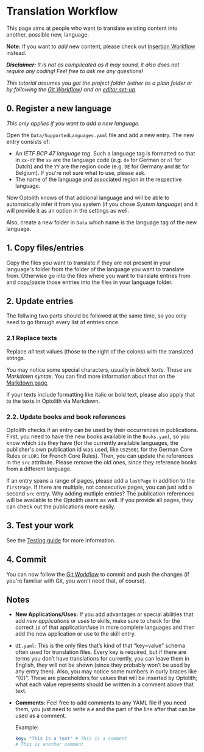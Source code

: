 # Translation Workflow

This page aims at people who want to translate existing content into another, possible new, language.

**Note:** If you want to *add* new content, please check out [Insertion Workflow](./Insertion-Workflow.md) instead.

***Disclaimer:** It is not as complicated as it may sound, it also does not require any coding! Feel free to ask me any questions!*

*This tutorial assumes you got the project folder (either as a plain folder or by following the [Git Workflow](./Git-Workflow)) and an [editor set-up](./Setting-Up-an-Editor).*

## 0. Register a new language

*This only applies if you want to add a new language.*

Open the `Data/SupportedLanguages.yaml` file and add a new entry. The new entry consists of:

- An *IETF BCP 47 language tag*. Such a language tag is formatted so that in `xx-YY` the `xx` are the language code (e.g. `de` for German or `nl` for Dutch) and the `YY` are the region code (e.g. `DE` for Germany and `BE` for Belgium). If you're not sure what to use, please ask.
- The name of the language and associated region in the respective language.

Now Optolith knows of that addional language and will be able to automatically infer it from you system (if you chose *System language*) and it will provide it as an option in the settings as well.

Also, create a new folder in `Data` which name is the language tag of the new language.

## 1. Copy files/entries

Copy the files you want to translate if they are not present in your language's folder from the folder of the language you want to translate from. Otherwise go into the files where you want to translate entries from and copy/paste those entries into the files in your language folder.

## 2. Update entries

The follwing two parts should be followed at the same time, so you only need to go through every list of entries once.

### 2.1 Replace texts

Replace *all* text values (those to the right of the colons) with the translated strings.

You may notice some special characters, usually in *block texts*. These are *Markdown syntax*. You can find more information about that on the [Markdown page](./Markdown).

If your texts include formatting like italic or bold text, please also apply that to the texts in Optolith via Markdown.

### 2.2. Update books and book references

Optolith checks if an entry can be used by their occurrences in publications. First, you need to have the new books available in the `Books.yaml`, so you know which `id`s they have (for the currently available languages, the publisher's own publication id was used, like `US25001` for the German Core Rules or `LDR1` for French Core Rules). Then, you can update the references in the `src` attribute. Please remove the old ones, since they reference books from a different language.

If an entry spans a range of pages, please add a `lastPage` in addition to the `firstPage`. If there are multiple, not consecutive pages, you can just add a second `src` entry. Why adding mutliple entries? The publication references will be available to the Optolith users as well. If you provide all pages, they can check out the publications more easily.

## 3. Test your work

See the [Testing guide](./testing) for more information.

## 4. Commit

You can now follow the [Git Workflow](./Git-Workflow) to commit and push the changes (if you're familiar with Git, you won't need that, of course).

## Notes

- **New Applications/Uses:** If you add advantages or special abilities that add *new applications* or *uses* to skills, make sure to check for the correct `id` of that application/use in more complete languages and then add the new application or use to the skill entry.
- `UI.yaml`: This is the only files that’s kind of that “key=value” schema often used for translation files. Every key is required, but if there are terms you don’t have translations for currently, you can leave them in English, they will not be shown (since they probably won’t be used by any entry then). Also, you may notice some numbers in curly braces like “{0}”. These are placeholders for values that will be inserted by Optolith; what each value represents should be written in a comment above that text.
- **Comments:** Feel free to add comments to any YAML file if you need them, you just need to write a `#` and the part of the line after that can be used as a comment.

  Example:

  ```yaml
  key: "This is a text" # This is a comment
  # This is another comment
  ```
